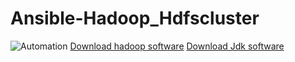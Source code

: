 # Ansible-Hadoop_Hdfscluster
![Automation](https://miro.medium.com/max/960/0*bCdvSUTWjFfDLAka.gif)
[Download hadoop software](https://drive.google.com/file/d/1RFaL5q09f484mEsM6Lin_knwbt1wG6F9/view?usp=sharing)
[Download Jdk software](https://drive.google.com/file/d/1BlZRg71C_c1iA6GOb6_xMJFaHgf3DGkl/view?usp=sharing)
